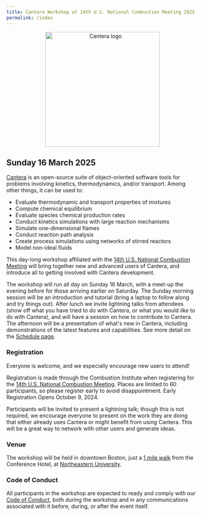 ```yaml
---
title: Cantera Workshop at 14th U.S. National Combustion Meeting 2025
permalink: /index
---
```


<center><p style="text-align:center;" align="center"><img src="https://www.cantera.org/assets/img/cantera-logo.png" width="300px" alt="Cantera logo"/></p></center>

## Sunday 16 March 2025

[Cantera](https://www.cantera.org/) is an open-source suite of object-oriented software tools for problems involving kinetics, thermodynamics, and/or transport. Among other things, it can be used to:

* Evaluate thermodynamic and transport properties of mixtures
* Compute chemical equilibrium
* Evaluate species chemical production rates
* Conduct kinetics simulations with large reaction mechanisms
* Simulate one-dimensional flames
* Conduct reaction path analysis
* Create process simulations using networks of stirred reactors
* Model non-ideal fluids

This day-long workshop affiliated with the [14th U.S. National Combustion Meeting](https://www.combustioninstitute.org/ci-event/14th-united-states-national-combustion-meeting/) will bring together new and advanced users of Cantera, and introduce all to getting involved with Cantera development.

The workshop will run all day on Sunday 16 March, with a meet-up the evening before for those arriving earlier on Saturday.
The Sunday morning session will be an introduction and tutorial (bring a laptop to follow along and try things out).
After lunch we invite lightning talks from attendees (show off what you have tried to do with Cantera, or what you would *like* to do with Cantera), and will have a session on how to contribute to Cantera.
The afternoon will be a presentation of what's new in Cantera, including demonstrations of the latest features and capabilities.
See more detail on the [Schedule page](content.md).


### Registration

Everyone is welcome, and we especially encourage new users to attend! 

Registration is made through the Combustion Institute when registering for the [14th U.S. National Combustion Meeting](https://www.combustioninstitute.org/ci-event/14th-united-states-national-combustion-meeting/).
Places are limited to 60 participants, so please register early to avoid disappointment.
Early Registration Opens  October 9, 2024.

Participants will be invited to present a lightning talk; though this is not required, we encourage everyone to present on the work they are doing that either already uses Cantera or might benefit from using Cantera. This will be a great way to network with other users and generate ideas.

### Venue

The workshop will be held in downtown Boston, just a [1 mile walk](https://maps.app.goo.gl/j8JTC4QTqYWaPtMJ8) from the Conference Hotel, at [Northeastern University](https://maps.app.goo.gl/tsvobBMr1gMYVfDr8).

### Code of Conduct

All participants in the workshop are expected to ready and comply with our [Code of Conduct](code-of-conduct.md), both during the workshop and in any communications associated with it before, during, or after the event itself.

